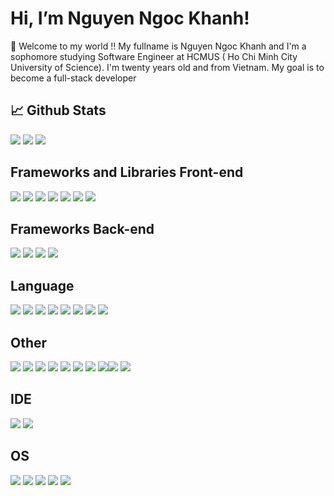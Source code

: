 # Hi, I’m Nguyen Ngoc Khanh!
<!-- <a href=https://www.linkedin.com/in/nguy%E1%BB%85n-th%E1%BB%8Bnh-04a7b61b0//> <img src="https://img.shields.io/badge/-LinkedIn-0e76a8?style=plastic&logo=linkedIn"> </a> <img src="https://komarev.com/ghpvc/?username=0896359374&color=blue"> <a href=https://facebook.com/0x4B6/> <img src="https://img.shields.io/badge/-Facebook-0e76a8?style=plastic&logo=facebook"> </a> -->

👨 Welcome to my world !! My fullname is Nguyen Ngoc Khanh and I'm a sophomore studying Software Engineer at HCMUS (  Ho Chi Minh City University of Science). I'm twenty years old and from Vietnam. My goal is to become a full-stack developer

## 📈 Github Stats
<img src="https://github-readme-stats.vercel.app/api?username=khanh&theme=dracula&show_icons=true&count_private=true"> <img src="https://github-readme-streak-stats.herokuapp.com/?user=Khanhh&theme=dracula"> <img src="https://github-readme-stats.vercel.app/api/top-langs/?username=kidp2h&theme=dracula&layout=compact&langs_count=10">


## Frameworks and Libraries Front-end
<img src="https://img.shields.io/badge/react-%2320232a.svg?style=for-the-badge&logo=react&logoColor=%2361DAFB"> <img src="https://img.shields.io/badge/redux-%23593d88.svg?style=for-the-badge&logo=redux&logoColor=white"> <img src="https://img.shields.io/badge/MUI-%230081CB.svg?style=for-the-badge&logo=material-ui&logoColor=white"> <img src="https://img.shields.io/badge/SASS-hotpink.svg?style=for-the-badge&logo=SASS&logoColor=white"> <img src="https://img.shields.io/badge/bootstrap-%23563D7C.svg?style=for-the-badge&logo=bootstrap&logoColor=white"> <img src="https://img.shields.io/badge/JWT-black?style=for-the-badge&logo=JSON%20web%20tokens"> <img src="https://img.shields.io/badge/next%20js-000000?style=for-the-badge&logo=nextdotjs&logoColor=white">

## Frameworks Back-end
<img src="https://img.shields.io/badge/express.js-%23404d59.svg?style=for-the-badge&logo=express&logoColor=%2361DAFB"> <img src="https://img.shields.io/badge/node.js-6DA55F?style=for-the-badge&logo=node.js&logoColor=white"> <img src="https://img.shields.io/badge/nestjs-%23E0234E.svg?style=for-the-badge&logo=nestjs&logoColor=white">  <img src="https://img.shields.io/badge/MongoDB-4EA94B?style=for-the-badge&logo=mongodb&logoColor=white">

## Language
<img src="https://img.shields.io/badge/javascript-%23323330.svg?style=for-the-badge&logo=javascript&logoColor=%23F7DF1E"> <img src="https://img.shields.io/badge/typescript-%23007ACC.svg?style=for-the-badge&logo=typescript&logoColor=white"> <img src="https://img.shields.io/badge/html5-%23E34F26.svg?style=for-the-badge&logo=html5&logoColor=white"> <img src="https://img.shields.io/badge/css3-%231572B6.svg?style=for-the-badge&logo=css3&logoColor=white"> <img src="https://img.shields.io/badge/c++-%2300599C.svg?style=for-the-badge&logo=c%2B%2B&logoColor=white"> <img src="https://img.shields.io/badge/Lua-2C2D72?style=for-the-badge&logo=lua&logoColor=white"> <img src="https://img.shields.io/badge/python-3670A0?style=for-the-badge&logo=python&logoColor=ffdd54"> <img src ="	https://img.shields.io/badge/Lua-2C2D72?style=for-the-badge&logo=lua&logoColor=white">

## Other
<img src="https://img.shields.io/badge/Babel-F9DC3e?style=for-the-badge&logo=babel&logoColor=black"> <img src="https://img.shields.io/badge/docker-%230db7ed.svg?style=for-the-badge&logo=docker&logoColor=white">  <img src="https://img.shields.io/badge/ESLint-4B3263?style=for-the-badge&logo=eslint&logoColor=white"> <img src="https://img.shields.io/badge/Postman-FF6C37?style=for-the-badge&logo=postman&logoColor=white"> <img src="https://img.shields.io/badge/git-%23F05033.svg?style=for-the-badge&logo=git&logoColor=white"> <img src="https://img.shields.io/badge/github-%23121011.svg?style=for-the-badge&logo=github&logoColor=white"> 
<img src="https://img.shields.io/badge/Nginx-009639?style=for-the-badge&logo=nginx&logoColor=white"> <img src="https://img.shields.io/badge/Vercel-000000?style=for-the-badge&logo=vercel&logoColor=white)"><img src="https://img.shields.io/badge/Shell_Script-121011?style=for-the-badge&logo=gnu-bash&logoColor=white"> <img src ="https://img.shields.io/badge/Vite-B73BFE?style=for-the-badge&logo=vite&logoColor=FFD62E">

## IDE
<img src="https://img.shields.io/badge/NeoVim-%2357A143.svg?&style=for-the-badge&logo=neovim&logoColor=white"> <img src="https://img.shields.io/badge/Visual%20Studio-5C2D91.svg?style=for-the-badge&logo=visual-studio&logoColor=white">

## OS
<img src="https://img.shields.io/badge/Arch%20Linux-1793D1?logo=arch-linux&logoColor=fff&style=for-the-badge"> <img src="https://img.shields.io/badge/-KUbuntu-%230079C1?style=for-the-badge&logo=kubuntu&logoColor=white"> <img src="https://img.shields.io/badge/mac%20os-000000?style=for-the-badge&logo=macos&logoColor=F0F0F0"> <img src="https://img.shields.io/badge/Ubuntu-E95420?style=for-the-badge&logo=ubuntu&logoColor=white"> <img src="https://img.shields.io/badge/Windows-0078D6?style=for-the-badge&logo=windows&logoColor=white">




